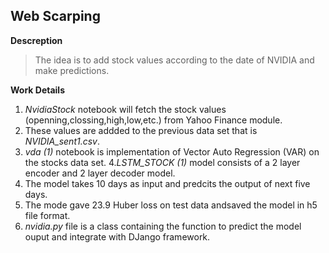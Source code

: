 ## Web Scarping

**Descreption**
> The idea is to add stock values according to the date of NVIDIA and make predictions.

**Work Details**
1. _NvidiaStock_ notebook will fetch the stock values (openning,clossing,high,low,etc.) from Yahoo Finance module.
2. These values are addded to the previous data set that is _NVIDIA_sent1.csv_.
3. _vda (1)_ notebook is implementation of Vector Auto Regression (VAR) on the stocks data set.
4._LSTM_STOCK (1)_ model consists of a 2 layer encoder and 2 layer decoder model.
5. The model takes 10 days as input and predcits the output of next five days.
6. The mode gave 23.9 Huber loss on test data andsaved the model in h5 file format.
7. _nvidia.py_ file is a class containing the function to predict the model ouput and integrate with DJango framework.
